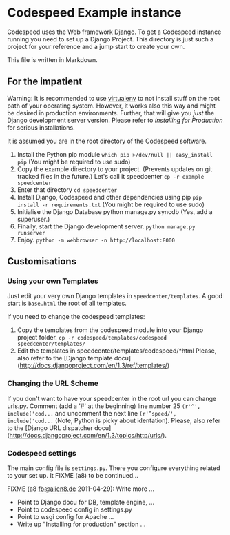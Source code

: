 # Codespeed Example instance

Codespeed uses the Web framework [Django](http://djangoproject.com/). To get a
Codespeed instance running you need to set up a Django Project. This directory
is just such a project for your reference and a jump start to create your own.

This file is written in Markdown.

## For the impatient

Warning: It is recommended to use [virtualenv](http://pypi.python.org/pypi/virtualenv) to not install
stuff on the root path of your operating system.
However, it works also this way and might be desired in production
environments.
Further, that will give you *just* the Django development server version. Please
refer to *Installing for Production* for serious installations.

It is assumed you are in the root directory of the Codespeed software.

1. Install the Python pip module
   `which pip >/dev/null || easy_install pip`
   (You might be required to use sudo)
2. Copy the example directory to your project. (Prevents updates on
   git tracked files in the future.) Let's call it speedcenter
   `cp -r example speedcenter`
3. Enter that directory
   `cd speedcenter`
4. Install Django, Codespeed and other dependencies using pip
   `pip install -r requirements.txt`
   (You might be required to use sudo)
5. Initialise the Django Database
   python manage.py syncdb
   (Yes, add a superuser.)
6. Finally, start the Django development server.
   `python manage.py runserver`
7. Enjoy.
   `python -m webbrowser -n http://localhost:8000`

## Customisations

### Using your own Templates
Just edit your very own Django templates in `speedcenter/templates`. A good
start is `base.html` the root of all templates.

If you need to change the codespeed templates:
1. Copy the templates from the codespeed module into your Django project folder.
   `cp -r codespeed/templates/codespeed  speedcenter/templates/`
2. Edit the templates in speedcenter/templates/codespeed/*html
Please, also refer to the [Django template docu]
(http://docs.djangoproject.com/en/1.3/ref/templates/)

### Changing the URL Scheme
If you don't want to have your speedcenter in the root url you can change urls.py.
Comment (add a '#' at the beginning) line number 25 `(r'^', include('cod...`
and uncomment the next line `(r'^speed/', include('cod...` (Note, Python is
picky about identation).
Please, also refer to the [Django URL dispatcher docu]
(http://docs.djangoproject.com/en/1.3/topics/http/urls/).

### Codespeed settings
The main config file is `settings.py`. There you configure everything related
to your set up. It FIXME (a8) to be continued...

FIXME (a8 <fb@alien8.de> 2011-04-29): Write more ...

* Point to Django docu for DB, template engine, ...
* Point to codespeed config in settings.py
* Point to wsgi config for Apache ...
* Write up "Installing for production" section
...
